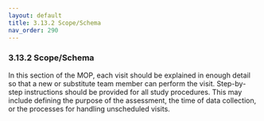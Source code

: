```yaml
---
layout: default
title: 3.13.2 Scope/Schema
nav_order: 290
---
```


### 3.13.2 Scope/Schema

In this section of the MOP, each visit should be explained in enough
detail so that a new or substitute team member can perform the visit.
Step-by-step instructions should be provided for all study procedures.
This may include defining the purpose of the assessment, the time of
data collection, or the processes for handling unscheduled visits.

